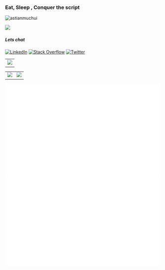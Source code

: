### Eat, Sleep , Conquer the script
  
<p align="left"> <img src="https://komarev.com/ghpvc/?username=astianmuchui&label=Profile%20views&color=0e75b6&style=flat" alt="astianmuchui" /> </p>

![](https://github-profile-trophy.vercel.app/?username=astianmuchui&theme=merko&no-frame=true&no-bg=true&margin-w=3&color=fff)



##### Lets chat
[![LinkedIn](https://img.shields.io/badge/LinkedIn-%230077B5.svg?logo=linkedin&logoColor=white)](https://www.linkedin.com/in/astianmuchui/) [![Stack Overflow](https://img.shields.io/badge/-Stackoverflow-FE7A16?logo=stack-overflow&logoColor=white)](https://stackoverflow.com/users/14483975/seb-astian) [![Twitter](https://img.shields.io/badge/Twitter-%231DA1F2.svg?logo=Twitter&logoColor=white)](https://twitter.com/astianmuchui) 



   <table>
    <tr>
      <td>
      <img src="https://activity-graph.herokuapp.com/graph?username=astianmuchui&theme=github&hide_border=true&bg_color=000area_color=2fa4e7&line=2fa4e7&point=2fa4e7&color=2fa4e7&hide_border=true">
      </td>

  </tr>
  </table>
 <table>
  <tr>

   <td>
     <img src="https://github-readme-stats.vercel.app/api?username=astianmuchui&show_icons=true&theme=merko&hide_border=true" />
    </td>
          <td>
         <img src="https://github-readme-streak-stats.herokuapp.com/?user=astianmuchui&theme=merko&hide_border=true" />    
      </td>
   
  </tr>
</table>
  
    
   
 ![](https://raw.githubusercontent.com/astianmuchui/github-statistics/master/generated/overview.svg#gh-dark-mode-only)
 ![](https://raw.githubusercontent.com/astianmuchui/github-statistics/master/generated/languages.svg#gh-dark-mode-only)




 

